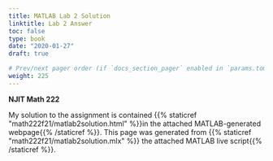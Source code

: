 ```yaml
---
title: MATLAB Lab 2 Solution
linktitle: Lab 2 Answer
toc: false
type: book
date: "2020-01-27"
draft: true

# Prev/next pager order (if `docs_section_pager` enabled in `params.toml`)
weight: 225
---
```



__NJIT Math 222__

My solution to the assignment is contained {{% staticref "math222f21/matlab2solution.html" %}}in the attached MATLAB-generated webpage{{% /staticref %}}. This page was generated from {{% staticref "math222f21/matlab2solution.mlx" %}} the attached MATLAB live script{{% /staticref %}}. 


